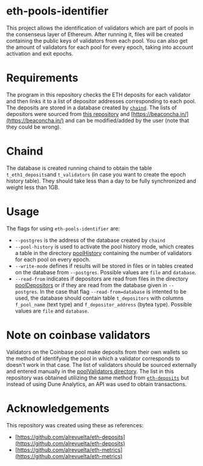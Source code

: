 # eth-pools-identifier

This project allows the identification of validators which are part of pools in the consenseus layer of Ethereum. After running it, files will be created containing the public keys of validators from each pool. You can also get the amount of validators for each pool for every epoch, taking into account activation and exit epochs.

# Requirements

The program in this repository checks the ETH deposits for each validator and then links it to a list of depositor addresses corresponding to each pool. The deposits are stored in a database created by [`chaind`](https://github.com/wealdtech/chaind). The lists of depositors were sourced from [this repository](https://github.com/alrevuelta/eth-metrics) and [https://beaconcha.in/](https://beaconcha.in/) and can be modified/added by the user (note that they could be wrong).

# Chaind

The database is created running chaind to obtain the table `t_eth1_deposits`and `t_validators` (in case you want to create the epoch history table). They should take less than a day to be fully synchronized and weight less than 1GB.

# Usage

The flags for using `eth-pools-identifier` are:

- `--postgres` is the address of the database created by `chaind`
- `--pool-history` is used to activate the pool history mode, which creates a table in the directory [poolHistory](https://github.com/santi1234567/eth-pools-identifier/tree/main/poolHistory) containing the number of validators for each pool on every epoch.
- `--write-mode` defines if results will be stored in files or in tables created on the database from `--postgres`. Possible values are `file` and `database`.
- `--read-from` indicates if depositors are read from files in the directory [poolDepositors](https://github.com/santi1234567/eth-pools-identifier/tree/main/poolDepositors) or if they are read from the database given in `--postgres`. In the case that flag `--read-from=database` is intented to be used, the database should contain table `t_depositors` with columns `f_pool_name` (text type) and `f_depositor_address` (bytea type). Possible values are `file` and `database`.

# Note on coinbase validators

Validators on the Coinbase pool make deposits from their own wallets so the method of identifying the pool in which a validator corresponds to doesn't work in that case. The list of validators should be sourced externally and entered manually in the [poolValidators directory](https://github.com/santi1234567/eth-pools-identifier/tree/main/poolValidators). The list in this repository was obtained utilizing the same method from [`eth-deposits`](https://github.com/alrevuelta/eth-deposits) but instead of using Dune Analytics, an API was used to obtain transactions.

# Acknowledgements

This repository was created using these as references:

- [https://github.com/alrevuelta/eth-deposits](https://github.com/alrevuelta/eth-deposits)
- [https://github.com/alrevuelta/eth-metrics](https://github.com/alrevuelta/eth-metrics)
